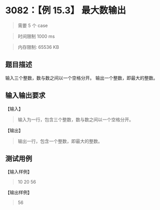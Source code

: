 # 3082：【例 15.3】 最大数输出

> 需要 5 个 case

> 时间限制 1000 ms

> 内存限制: 65536 KB

## 题目描述

输入三个整数，数与数之间以一个空格分开。 输出一个整数，即最大的整数。

## 输入输出要求

【输入】

> 输入为一行，包含三个整数，数与数之间以一个空格分开。

【输出】

> 输出一行，包含一个整数，即最大的整数。

## 测试用例

【输入样例】

> 10 20 56

【输出样例】

> 56
